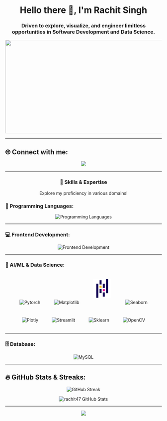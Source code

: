 <h1 align="center">Hello there 🤖, I'm Rachit Singh</h1>
<h3 align="center">Driven to explore, visualize, and engineer limitless opportunities in Software Development and Data Science.</h3>
<!-- Add Google Font for unique style -->
<link href="https://fonts.googleapis.com/css2?family=Poppins:wght@500&family=Raleway:wght@400;700&display=swap" rel="stylesheet">
<!-- Futuristic Tech GIF -->
<p align="center">
  <img src="https://media1.giphy.com/media/v1.Y2lkPTc5MGI3NjExc21jemV6dXlrNzFiZjM5dzljbXAwM3FyYWd6bDN0eDQyc2x4YXY0aSZlcD12MV9pbnRlcm5hbF9naWZfYnlfaWQmY3Q9Zw/AdtB8TtizElk0OrRGR/giphy.gif" width="600" height="300" />
</p>

---

## 🌐 Connect with me:
<p align="center">
  <a href="mailto:rachit.singh2024@gmail.com">
    <img src="https://img.shields.io/badge/Email-D14836?style=for-the-badge&logo=gmail&logoColor=white"/>
  </a>
</p>

---

<div align="center">
  <h3>🚀 Skills & Expertise</h3>
  <p>Explore my proficiency in various domains!</p>
</div>

### 🔧 Programming Languages:
<p align="center">
  <img src="https://skillicons.dev/icons?i=cpp,js,python" alt="Programming Languages"/>
</p>

---

### 💻 Frontend Development:
<p align="center">
  <img src="https://skillicons.dev/icons?i=css,html,tailwind,react" alt="Frontend Development"/>
</p>

---

### 🧠 AI/ML & Data Science:
<p align="center">
  <img src="https://www.vectorlogo.zone/logos/pytorch/pytorch-icon.svg" alt="Pytorch" width="60" height="60" style="margin: 10px; padding: 10px;"/>
  <img src="https://matplotlib.org/stable/_static/logo_dark.svg" alt="Matplotlib" width="80" height="60" style="margin: 10px; padding: 10px;"/>
  <img src="https://raw.githubusercontent.com/devicons/devicon/master/icons/pandas/pandas-original.svg" alt="Pandas" width="60" height="60" style="margin: 10px; padding: 10px;"/>
  <img src="https://seaborn.pydata.org/_images/logo-mark-lightbg.svg" alt="Seaborn" width="60" height="60" style="margin: 10px; padding: 10px;"/>
  <img src="https://dash.plotly.com/assets/images/plotly_logo_dark.png" alt="Plotly" width="80" height="60" style="margin: 10px; padding: 10px;"/>
  <img src="https://streamlit.io/images/brand/streamlit-mark-dark.svg" alt="Streamlit" width="60" height="60" style="margin: 10px; padding: 10px;"/>
  <img src="https://upload.wikimedia.org/wikipedia/commons/0/05/Scikit_learn_logo_small.svg" alt="Sklearn" width="60" height="60" style="margin: 10px; padding: 10px;"/>
  <img src="https://www.vectorlogo.zone/logos/opencv/opencv-icon.svg" alt="OpenCV" width="60" height="60" style="margin: 10px; padding: 10px;"/>
</p>

---

### 🗄️ Database:
<p align="center">
  <img src="https://cdn.jsdelivr.net/gh/devicons/devicon/icons/mysql/mysql-original-wordmark.svg" alt="MySQL" width="60" height="60"/>
</p>

---

## 🔥 GitHub Stats & Streaks:
<p align="center">
  <img src="https://github-readme-streak-stats.herokuapp.com/?user=rachit47&theme=radical&hide_border=true" alt="GitHub Streak" />
</p>

<p align="center">
  <img src="https://github-readme-stats.vercel.app/api/top-langs/?username=rachit47&layout=compact&theme=radical" alt="rachit47 GitHub Stats" />
</p>

---

<p align="center">
  <img src="https://readme-typing-svg.herokuapp.com?font=Fira+Code&pause=1000&color=36BCF7&width=500&lines=Rising+Above+Challenges!;Harnessing+Innovation+to+Transform!" />
</p>
